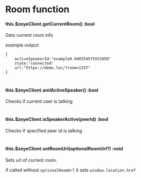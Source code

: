 # Room function

#### this.$zeyeClient.getCurrentRoom() :bool
Gets current room info

example output:
```
{
    activeSpeakerId:"example0.948354575553958"
    state:"connected"
    url:"https://demo.loc/?room=1337"
} 
```

#
#### this.$zeyeClient.amIActiveSpeaker() :bool
Checks if current user is talking 

#
#### this.$zeyeClient.isSpeakerActive(peerId) :bool
Checks if specified peer id is talking 
#

#### this.$zeyeClient.setRoomUrl(optionalRoomUrl?) :void
Sets url of current room.

if called without `optionalRoomUrl` it sets `window.location.href`